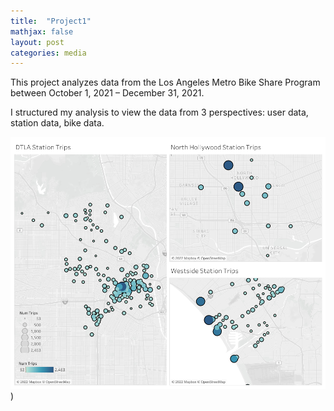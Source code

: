 ```yaml
---
title:  "Project1"
mathjax: false
layout: post
categories: media
---
```


This project analyzes data from the Los Angeles Metro Bike Share Program between October 1, 2021 – December 31, 2021. 

I structured my analysis to view the data from 3 perspectives: user data, station data, bike data. 




![region map](/assets/img/StationRegion.jpg))
